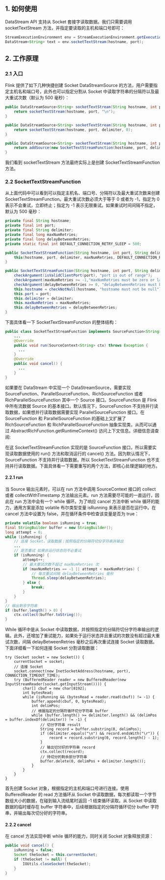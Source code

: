 
## 1. 如何使用

DataStream API 支持从 Socket 套接字读取数据。我们只需要调用 socketTextStream 方法，并指定要读取的主机和端口号即可：
```java
StreamExecutionEnvironment env = StreamExecutionEnvironment.getExecutionEnvironment();
DataStream<String> text = env.socketTextStream(hostname, port);
```

## 2. 工作原理

### 2.1 入口

Flink 提供了如下几种快捷创建 Socket DataStreamSource 的方法，用户需要指定主机名和端口号，此外也可以指定分割从 Socket 中读取字符串的分隔符以及最大重试次数（默认为 500 毫秒）：
```java
public DataStreamSource<String> socketTextStream(String hostname, int port) {
    return socketTextStream(hostname, port, "\n");
}

public DataStreamSource<String> socketTextStream(String hostname, int port, String delimiter) {
    return socketTextStream(hostname, port, delimiter, 0);
}

public DataStreamSource<String> socketTextStream(String hostname, int port, String delimiter, long maxRetry) {
    return addSource(new SocketTextStreamFunction(hostname, port, delimiter, maxRetry), "Socket Stream");
}
```
我们看到 socketTextStream 方法最终实际上是创建 SocketTextStreamFunction 方法。

### 2.2 SocketTextStreamFunction

从上面代码中可以看到可以指定主机名、端口号、分隔符以及最大重试次数来创建 SocketTextStreamFunction。最大重试次数必须大于等于 0 或者为 -1，指定为 0 表示不会重试，立即终止；指定为 -1 表示无限重试。如果重试时间间隔不指定，默认为 500 毫秒：
```java
private final String hostname;
private final int port;
private final String delimiter;
private final long maxNumRetries;
private final long delayBetweenRetries;
private static final int DEFAULT_CONNECTION_RETRY_SLEEP = 500;

public SocketTextStreamFunction(String hostname, int port, String delimiter, long maxNumRetries) {
    this(hostname, port, delimiter, maxNumRetries, DEFAULT_CONNECTION_RETRY_SLEEP);
}

public SocketTextStreamFunction(String hostname, int port, String delimiter, long maxNumRetries, long delayBetweenRetries) {
    checkArgument(isValidClientPort(port), "port is out of range");
    checkArgument(maxNumRetries >= -1,"maxNumRetries must be zero or larger (num retries), or -1 (infinite retries)");
    checkArgument(delayBetweenRetries >= 0, "delayBetweenRetries must be zero or positive");
    this.hostname = checkNotNull(hostname, "hostname must not be null");
    this.port = port;
    this.delimiter = delimiter;
    this.maxNumRetries = maxNumRetries;
    this.delayBetweenRetries = delayBetweenRetries;
}
```
下面具体看一下 SocketTextStreamFunction 的整体结构：
```java
public class SocketTextStreamFunction implements SourceFunction<String> {
    ...
    @Override
    public void run(SourceContext<String> ctx) throws Exception {
      ...
    }
    @Override
    public void cancel() {
      ...
    }
}
```
如果要在 DataStream 中实现一个 DataStreamSource，需要实现 SourceFunction、ParallelSourceFunction、RichSourceFunction 或者 RichParallelSourceFunction 其中一个 Source 接口。SourceFunction 是 Flink 中所有流数据 Source 的基本接口。默认情况下，SourceFunction 不支持并行读取数据，如果想并行读取数据需要实现 ParallelSourceFunction 接口。在 SourceFunction 和 ParallelSourceFunction 的基础上又扩展了 RichSourceFunction 和 RichParallelSourceFunction 抽象实现类，从而可以通过 AbstractRichFunction.getRuntimeContext() 访问上下文信息。详细信息请查阅:[]()

在这 SocketTextStreamFunction 实现的是 SourceFunction 接口，所以需要实现读取数据使用的 run() 方法和取消运行的 cancel() 方法。因为默认情况下，SourceFunction 不支持并行读取数据，所以 SocketTextStreamFunction 也不支持并行读取数据。下面具体看一下需要重写的两个方法，即核心处理逻辑的地方。

#### 2.2.1 run

当 Source 输出元素时，可以在 run 方法中调用 SourceContext 接口的 collect 或者 collectWithTimestamp 方法输出元素。run 方法需要尽可能的一直运行，因此在 run 方法中会有一个 while 循环。为了响应 cancel 方法中断 while 循环的能力，通用方案是添加 volatile 布尔类型变量 isRunning 来表示是否在运行中。在 cancel 方法中设置为 false，并在循环条件中检查该变量是否为 true：
```java
private volatile boolean isRunning = true;
final StringBuilder buffer = new StringBuilder();
long attempt = 0;
while (isRunning) {
    // 连接 Socket，读取数据；按照指定的分隔符切分字符串并输出
    ...
    // 是否重试 如果非运行状态则不必重试
    if (isRunning) {
        attempt++;
        // 最大重试次数不超过 maxNumRetries 次
        if (maxNumRetries == -1 || attempt < maxNumRetries) {
            // 每次重试间隔 delayBetweenRetries 毫秒
            Thread.sleep(delayBetweenRetries);
        } else {
            break;
        }
    }
}
// 输出剩余字符串
if (buffer.length() > 0) {
    ctx.collect(buffer.toString());
}
```
While 循环中是从 Socket 中读取数据，并按照指定的分隔符切分字符串输出的逻辑。此外，还增加了重试能力，如果处于运行状态并且重试的次数没有超过最大重试次数，间隔 delayBetweenRetries 毫秒之后再次重试连接 Socket 读取数据。下面详细看一下如何连接 Socket 分割读取数据：
```
try (Socket socket = new Socket()) {
    currentSocket = socket;
    // 连接 Socket
    socket.connect(new InetSocketAddress(hostname, port), CONNECTION_TIMEOUT_TIME);
    try (BufferedReader reader = new BufferedReader(new InputStreamReader(socket.getInputStream()))) {
        char[] cbuf = new char[8192];
        int bytesRead;
        while (isRunning && (bytesRead = reader.read(cbuf)) != -1) {
            buffer.append(cbuf, 0, bytesRead);
            int delimPos;
            // 根据指定的分隔符循环切分字符串 buffer
            while (buffer.length() >= delimiter.length() && (delimPos = buffer.indexOf(delimiter)) != -1) {
                // 切分字符串 result
                String record = buffer.substring(0, delimPos);
                if (delimiter.equals("\n") && record.endsWith("\r")) {
                    record = record.substring(0, record.length() - 1);
                }
                // 输出切分好的字符串 record
                ctx.collect(record);
                // 待切分的剩余部分字符串
                buffer.delete(0, delimPos + delimiter.length());
            }
        }
    }
}
```
首先创建 Socket 对象，根据指定的主机和端口号进行连接。使用 BufferedReader 的 read 方法循环从 Socket 中读取数据，每次都读取一个字节数组大小的数据，在碰到输入流结尾时返回 -1 结束循环读取。从 Socket 中读取数据的临时缓存在 buffer 字符串中，后续根据指定的分隔符循环切分 buffer 字符串，并输出每次切分好的字符串。

#### 2.2.2 cancel

在 cancel 方法实现中断 while 循环的能力，同时关闭 Socket 对象释放资源：
```java
public void cancel() {
    isRunning = false;
    Socket theSocket = this.currentSocket;
    if (theSocket != null) {
        IOUtils.closeSocket(theSocket);
    }
}
```
